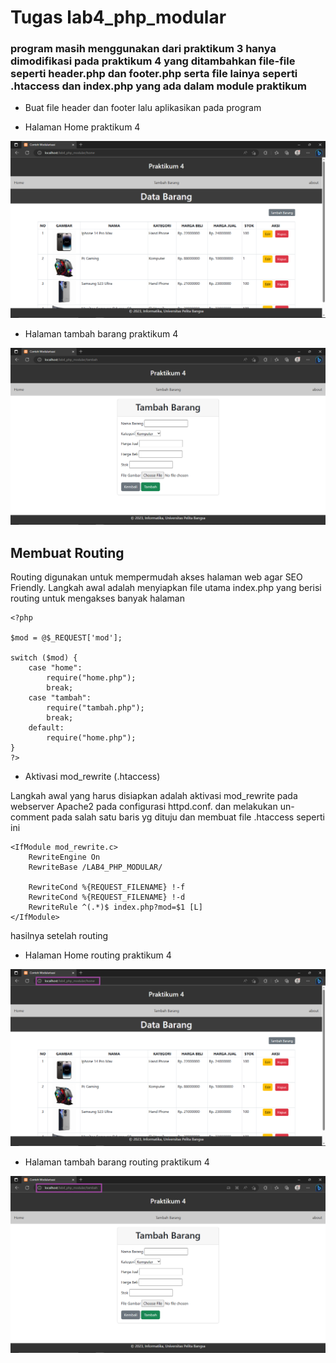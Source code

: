 # Tugas lab4_php_modular

### program masih menggunakan dari praktikum 3 hanya dimodifikasi pada praktikum 4 yang ditambahkan file-file seperti header.php dan footer.php serta file lainya seperti .htaccess dan index.php yang ada dalam module praktikum
 

* Buat file header dan footer lalu aplikasikan pada program 

* Halaman Home praktikum 4
  
<img src="gambar/home.png">


*  Halaman tambah barang praktikum 4
  
<img src="gambar/tambah.png">

## Membuat Routing
  
Routing digunakan untuk mempermudah akses halaman web agar SEO Friendly. Langkah awal adalah menyiapkan file utama index.php yang berisi routing untuk mengakses banyak halaman

    <?php

    $mod = @$_REQUEST['mod'];

    switch ($mod) {
        case "home":
            require("home.php");
            break;
        case "tambah":
            require("tambah.php");
            break;
        default:
            require("home.php");
    }
    ?>

* Aktivasi mod_rewrite (.htaccess)
  
Langkah awal yang harus disiapkan adalah aktivasi mod_rewrite pada webserver Apache2 pada configurasi httpd.conf. dan melakukan un-comment pada salah satu baris yg dituju
dan membuat file .htaccess seperti ini

    
    <IfModule mod_rewrite.c>
        RewriteEngine On
        RewriteBase /LAB4_PHP_MODULAR/

        RewriteCond %{REQUEST_FILENAME} !-f
        RewriteCond %{REQUEST_FILENAME} !-d
        RewriteRule ^(.*)$ index.php?mod=$1 [L]
    </IfModule>

hasilnya setelah routing
* Halaman Home routing praktikum 4
  
 <img src="gambar/ss l home.png">

* Halaman tambah barang routing praktikum 4
  
 <img src="gambar/ss l tambah.png">

